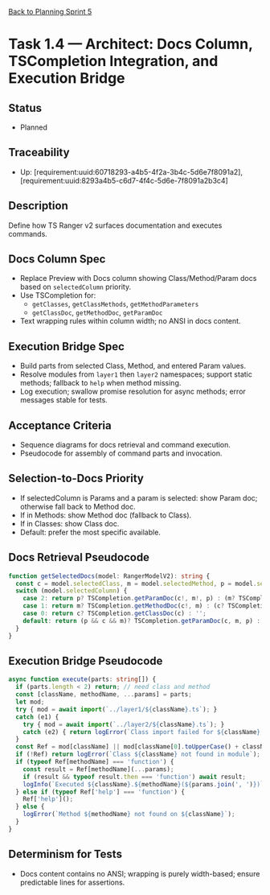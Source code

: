 [Back to Planning Sprint 5](./planning.md)

# Task 1.4 — Architect: Docs Column, TSCompletion Integration, and Execution Bridge

## Status
- Planned

## Traceability
- Up: [requirement:uuid:60718293-a4b5-4f2a-3b4c-5d6e7f8091a2], [requirement:uuid:8293a4b5-c6d7-4f4c-5d6e-7f8091a2b3c4]

## Description
Define how TS Ranger v2 surfaces documentation and executes commands.

## Docs Column Spec
- Replace Preview with Docs column showing Class/Method/Param docs based on `selectedColumn` priority.
- Use TSCompletion for:
  - `getClasses`, `getClassMethods`, `getMethodParameters`
  - `getClassDoc`, `getMethodDoc`, `getParamDoc`
- Text wrapping rules within column width; no ANSI in docs content.

## Execution Bridge Spec
- Build parts from selected Class, Method, and entered Param values.
- Resolve modules from `layer1` then `layer2` namespaces; support static methods; fallback to `help` when method missing.
- Log execution; swallow promise resolution for async methods; error messages stable for tests.

## Acceptance Criteria
- Sequence diagrams for docs retrieval and command execution.
- Pseudocode for assembly of command parts and invocation.

## Selection-to-Docs Priority
- If selectedColumn is Params and a param is selected: show Param doc; otherwise fall back to Method doc.
- If in Methods: show Method doc (fallback to Class).
- If in Classes: show Class doc.
- Default: prefer the most specific available.

## Docs Retrieval Pseudocode
```ts
function getSelectedDocs(model: RangerModelV2): string {
  const c = model.selectedClass, m = model.selectedMethod, p = model.selectedParam;
  switch (model.selectedColumn) {
    case 2: return p? TSCompletion.getParamDoc(c!, m!, p) : (m? TSCompletion.getMethodDoc(c!, m) : (c? TSCompletion.getClassDoc(c) : ''));
    case 1: return m? TSCompletion.getMethodDoc(c!, m) : (c? TSCompletion.getClassDoc(c) : '');
    case 0: return c? TSCompletion.getClassDoc(c) : '';
    default: return (p && c && m)? TSCompletion.getParamDoc(c, m, p) : (m && c? TSCompletion.getMethodDoc(c, m) : (c? TSCompletion.getClassDoc(c) : ''));
  }
}
```

## Execution Bridge Pseudocode
```ts
async function execute(parts: string[]) {
  if (parts.length < 2) return; // need class and method
  const [className, methodName, ...params] = parts;
  let mod;
  try { mod = await import(`../layer1/${className}.ts`); }
  catch (e1) {
    try { mod = await import(`../layer2/${className}.ts`); }
    catch (e2) { return logError(`Class import failed for ${className}: ${e1} | ${e2}`); }
  }
  const Ref = mod[className] || mod[className[0].toUpperCase() + className.slice(1)];
  if (!Ref) return logError(`Class ${className} not found in module`);
  if (typeof Ref[methodName] === 'function') {
    const result = Ref[methodName](...params);
    if (result && typeof result.then === 'function') await result;
    logInfo(`Executed ${className}.${methodName}(${params.join(', ')})`);
  } else if (typeof Ref['help'] === 'function') {
    Ref['help']();
  } else {
    logError(`Method ${methodName} not found on ${className}`);
  }
}
```

## Determinism for Tests
- Docs content contains no ANSI; wrapping is purely width-based; ensure predictable lines for assertions.